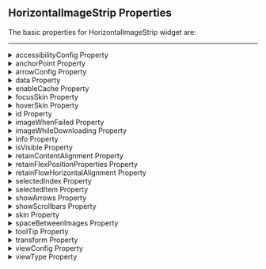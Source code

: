 
HorizontalImageStrip Properties
-------------------------------

The basic properties for HorizontalImageStrip widget are:

* * *

<details close markdown="block"><summary>accessibilityConfig Property</summary>

* * *

Enables you to control accessibility behavior and alternative text for the widget.

For more information on using accessibility features in your app, see the [Accessibility](../../../Iris/app_design_dev/Content/Accessibility_Overview.md) appendix in the Volt MX IrisUser Guide.

### Syntax

```

accessibilityConfig
```

### Type

Object

### Read/Write

Read + Write

### Remarks

*   The accessibilityConfig property is enabled for all the widgets which are supported under the Flex Layout.

> **_Note:_** From Volt MX Iris V9 SP2 GA version, you can provide i18n keys as values to all the attributes used inside the `accessibilityConfig` property. Values provided in the i18n keys take precedence over values provided in `a11yLabel`, `a11yValue`, and `a11yHint` fields.

The accessibilityConfig property is a JavaScript object which can contain the following key-value pairs.

  
| Key | Type | Description | ARIA Equivalent |
| --- | --- | --- | --- |
| a11yIndex | Integer with no floating or decimal number. | This is an optional parameter. Specifies the order in which the widgets are focused on a screen. | For all widgets, this parameter maps to the `aria-index`, `index`, or `taborder` properties. |
| a11yLabel | String | This is an optional parameter. Specifies alternate text to identify the widget. Generally the label should be the text that is displayed on the screen. | For all widgets, this parameter maps to the `aria-labelledby` property of ARIA in HTML. > **_Note:_** For the Image widget, this parameter maps to the **alt** attribute of ARIA in HTML. |
| a11yValue | String | This is an optional parameter. Specifies the descriptive text that explains the action associated with the widget. On the Android platform, the text specified for a11yValue is prefixed to the a11yHint. | This parameter is similar to the a11yLabel parameter. If the a11yValue is defined, the value of a11yValue is appended to the value of a11yLabel. These values are separated by a space. |
| a11yHint | String | This is an optional parameter. Specifies the descriptive text that explains the action associated with the widget. On the Android platform, the text specified for a11yValue is prefixed to the a11yHint. | For all widgets, this parameter maps to the `aria-describedby` property of ARIA in HTML. |
| a11yHidden | Boolean | This is an optional parameter. Specifies if the widget should be ignored by assistive technology. The default option is set to _false_. This option is supported on iOS 5.0 and above, Android 4.1 and above, and SPA | For all widgets, this parameter maps to the `aria-hidden` property of ARIA in HTML. |
| a11yARIA | Object | This is an optional parameter. For each widget, the key and value provided in this object are added as the attribute and value of the HTML tags respectively. Any values provided for attributes such as `aria-labelledby` and `aria-describedby` using this attribute, takes precedence over values given in `a11yLabel` and `a11yHint` fields. When a widget is provided with the following key value pair or attribute using the a11yARIA object, the tabIndex of the widget is automatically appended as zero.`{"role": "main"}``aria-label` | This parameter is only available on the Desktop Web platform. |

### Android limitations

*   If the results of the concatenation of a11y fields result in an empty string, then `accessibilityConfig` is ignored and the text that is on widget is read out.
*   The soft keypad does not gain accessibility focus during the right/left swipe gesture when the keypad appears.

### SPA/Desktop Web limitations

*   When `accessibilityConfig` property is configured for any widget, the `tabIndex` attribute is added automatically to the `accessibilityConfig` property.
*   The behavior of accessibility depends on the Web browser, Web browser version, Voice Over Assistant, and Voice Over Assistant version.
*   Currently SPA/Desktop web applications support only a few ARIA tags. To achieve more accessibility features, use the attribute a11yARIA. The corresponding tags will be added to the DOM as per these configurations.

### Example 1

This example uses the button widget, but the principle remains the same for all widgets that have an accessibilityConfig property.

```

//This is a generic property that is applicable for various widgets.
//Here, we have shown how to use the accessibilityConfig Property for button widget.
/*You need to make a corresponding use of the accessibilityConfig property for other applicable widgets.*/

Form1.myButton.accessibilityConfig = {
    "a11yLabel": "Label",
    "a11yValue": "Value",
    "a11yHint": "Hint"    
};
```

### Example 2

This example uses the button widget to implement internationalization in `accessibilityConfig` property, but the principle remains the same for all widgets.

```

/*Sample code to implement internationalization in accessibilityConfig property in Native platform.*/

Form1.myButton.accessibilityConfig = {
    "a11yLabel": voltmx.i18n.getLocalizedString("key1")     
};  
/*Sample code to implement internationalization in accessibilityConfig property in Desktop Web platform.*/

Form1.myButton.accessibilityConfig = {
    "a11yLabel": "voltmx.i18n.getLocalizedString(\"key3\")"
};
```

### Platform Availability

*   Available in the IDE
*   iOS, Android, SPA, and Desktop Web

* * *

</details>
<details close markdown="block"><summary>anchorPoint Property</summary>

* * *

Specifies the anchor point of the widget bounds rectangle using the widget's coordinate space.

### Syntax

```

anchorPoint
```

### Type

JSObject

### Read/Write

Read + Write

### Remarks

The value for this property is a JavaScript dictionary object with the keys "x" and "y". The values for the "x" and "y" keys are floating-point numbers ranging from 0 to 1. All geometric manipulations to the widget occur about the specified point. For example, applying a rotation transform to a widget with the default anchor point causes the widget to rotate around its center.

The default value for this property is center ( {"x":0.5, "y":0.5} ), that represents the center of the widgets bounds rectangle. The behavior is undefined if the values are outside the range zero (0) to one (1).

### Example

```

Form1.widget1.anchorPoint = {
    "x": 0.5,
    "y": 0.5
};
```

### Platform Availability

*   iOS, Android, Windows, and SPA

* * *

</details>
<details close markdown="block"><summary>arrowConfig Property</summary>

* * *

Specifies the configurable arrow properties of the HorizontalImageStrip. This property is available only when showArrows is set to _true_.

### Syntax

```

arrowConfig
```

### Type

JSObject

### Read/Write

No

### Remarks

The available options are:

*   leftArrowImage:Accepts the image to be set as left arrow.
*   leftArrowFocusImage:Accepts the image to be set as left arrow when in focus.
*   rightArrowImage:Accepts the image to be set as right arrow.
*   rightArrowFocusImage:Accepts the image to be set as right arrow when in focus.

> **_Note:_** The options **leftArrowFocusImage** and **rightArrowFocusImage** are not supported in BlackBerry, Mobile Web, and SPA platforms.

### Example

```

//Defining the properties for Horizontal Image strip with arrowConfig.
var hISBasic={id:"hIS", 
	skin:"hISkn", 
	focusSkin:"hISknFocus", 
	isVisible:true,selectedIndex:1, 
	imageWhileDownloading:"img.png", 
	imageWhenFailed:"img3.png", 
	spaceBetweenImages:20, 
	data:[[{"imagekey":"image1.png"}, {"imagekey":"image2.png"},"imagekey"]], 
	viewType:constants.HORIZONTAL_IMAGESTRIP_VIEW_TYPE_COVERFLOW, 
	howArrows:true, 
	showScrollbars:true, 
	arrowConfig:{
		"leftArrowImage":"lArrow.png", 
		"leftArrowFocusImage" :"lArrowFoc.png", 
		"rightArrowImage":"rArrow.png", 
		"rightArrowFocusImage":"rArrowFoc.png"}};
					
var hISLayout={padding:[5,5,5,5],
	margin:[5,5,5,5], 
	paddingInPixel:true, 
	marginInPixel:true, 
	referenceWidth:100, 
	referenceHeight:100, 
	imageScaleMode:constants.IMAGE_SCALE_MODE_FIT_TO_DIMENSIONS, 

	};
					
var hISPSP={};

//Creating the Horizontal Image strip.
var hIS=new voltmx.ui.HorizontalImageStrip2(hISBasic, hISLayout, hISPSP);

//Reading arrowConfig of Horizontal Image strip

voltmx.print("Horizontal Image strip arrowConfig::"+hIS.arrowConfig);
```

### Platform Availability

	Available in the IDE.

	Available on all platforms.

* * *

</details>
<details close markdown="block"><summary>data Property</summary>

* * *

Specifies the JSObject which represents the images to be rendered in horizontal image strip.

### Data format of JavaScript object

```

//Data format of JavaScript object
formname.widgetname.data=
[
 [
  {"imagekey":"image1.png", accessibilityConfig:acObject},
  {"imagekey": "image2.png", accessibilityConfig:acObject}, 
  {"imagekey": "imagen.png", accessibilityConfig:acObject}
 ],	
		"imagekey"
];
```

### Syntax

```

data
```

### Type

Array

### Read/Write

Yes - (Read and Write)

### Remarks

Data format:An array with two elements.

*   \[0\] is the array of objects with hashes.
*   \[1\] is the image key's key in the data hash of \[0\].

### Example

```

//Defining the properties for Horizontal Image strip with data:
//[[{"imagekey":"image1.png"}, {"imagekey":"image2.png"}, "imagekey"]]
					
var hISBasic=
    {
      id:"hIS", 
      skin:"hISkn",
      focusSkin:"hISknFocus", 
      isVisible:true, 
      selectedIndex:1, 
      imageWhileDownloading:"img.png", 
      imageWhenFailed:"img3.png", 
      spaceBetweenImages:20, 
      data:
      [
        [
          {
            "imagekey":"image1.png", 
            accessibilityConfig:acObject
          }, 
          {
            "imagekey":"image2.png",
            accessibilityConfig:acObject
          }, 
          "imagekey"
        ]
      ], 
      viewType:constants.HORIZONTAL_IMAGESTRIP_VIEW_TYPE_COVERFLOW, 
      showArrows:true, 
      showScrollbars:true
    };
					
var hISLayout=
    {
      padding:[5,5,5,5], 
      margin:[5,5,5,5], 
      paddingInPixel:true, 
      marginInPixel:true, 
      referenceWidth:100, 
      referenceHeight:100, 
      imageScaleMode:constants.IMAGE_SCALE_MODE_FIT_TO_DIMENSIONS, 

      };
					
var hISPSP={};

//Creating the Horizontal Image strip.
var hIS=new voltmx.ui.HorizontalImageStrip2(hISBasic, hISLayout, hISPSP);

//Reading data of Horizontal Image strip

voltmx.print("Horizontal Image strip data::"+hIS.data);
```

### Platform Availability

	Available in the IDE.

	Available on all platforms.

* * *

</details>
<details close markdown="block"><summary>enableCache Property</summary>

* * *

The property enables you to improve the performance of Positional Dimension Animations.

### Syntax

```

enableCache
```

### Type

Boolean

### Read/Write

Read + Write

### Remarks

The default value for this property is true.

> **_Note:_** When the property is used, application consumes more memory. The usage of the property enables tradeoff between performance and visual quality of the content. Use the property cautiously.

### Example

```

Form1.widgetID.enableCache = true;
```

### Platform Availability

*   Available in the IDE.
*   Windows

* * *

</details>
<details close markdown="block"><summary>focusSkin Property</summary>

* * *

Specifies the look and feel of the widget when in focus.

### Syntax

```

focusSkin
```

### Type

String

### Read/Write

Yes - (Read and Write)

### Remarks

> **_Note:_** You must be aware of the following:  
1\. On J2ME non-touch devices, if you do not specify the Focus skin, it is not possible to identify the focus change between the widgets.  
2\. Mobile Web does not support this property, instead browser specific focus will be applied.

### Example

```

//Defining the properties for Horizontal Image strip with focusSkin:"hISknFocus"
var hISBasic={id:"hIS",
	skin:"hISkn",
	focusSkin:"hISknFocus", 
	isVisible:true,selectedIndex:1, 
	imageWhileDownloading:"img.png", 
	imageWhenFailed:"img3.png", 
	spaceBetweenImages:20, 
	data:[[{"imagekey":"image1.png"}, {"imagekey":"image2.png"}, "imagekey"]], 
	viewType:constants.HORIZONTAL_IMAGESTRIP_VIEW_TYPE_COVERFLOW, 
	showArrows:true, showScrollbars:true};
					
var hISLayout={padding:[5,5,5,5], 
	margin:[5,5,5,5], 
	paddingInPixel:true, 
	marginInPixel:true, 
	referenceWidth:100, 
	referenceHeight:100, 
	imageScaleMode:constants.IMAGE_SCALE_MODE_FIT_TO_DIMENSIONS, 
	
	};
					
var hISPSP={};

//Creating the Horizontal Image strip.
var hIS=new voltmx.ui.HorizontalImageStrip2(hISBasic, hISLayout, hISPSP);

//Reading focusSkin of Horizontal Image strip.

voltmx.print("Horizontal Image strip focusSkin::"+hIS.focusSkin);
```

### Platform Availability

	Available in the IDE.

	Available on all platforms. platforms.

* * *

</details>
<details close markdown="block"><summary>hoverSkin Property</summary>

* * *

Specifies the look and feel of a widget when the cursor hovers on the widget.

### Syntax

```

hoverSkin
```

### Type

String

### Read/Write

Yes

### Example

```

//Defining the properties for a HzImageStrip with hoverSkin:"hskin"

var hISBasic={id:"his1", 
	isVisible:true, 
	skin:"hISkin", 
	focusSkin:"hISFSkin", 
	text:"Click Here" };


var hIS={padding:[5,5,5,5],
	margin:[5,5,5,5], 
	hExpand:true, 
	vExpand:false, 
	displayText:true};
					
var hISPSP={hoverSkin:"hskin"};

//Creating the HzImageStrip.
var his1 = new voltmx.ui.HorizontalImageStrip2(hISBasic, hISLayout, hISPSP);
```

### Platform Availability

	Available in the IDE.

	This property is available on Windows Tablet.

* * *

</details>
<details close markdown="block"><summary>id Property</summary>

* * *

id is a unique identifier of HorizontalImageStrip consisting of alpha numeric characters. Every HorizontalImageStrip should have a unique id within a Form.

### Syntax

```

id
```

### Type

String - \[Mandatory\]

### Read/Write

Yes - (Read only)

### Example

```

//Defining the properties for Horizontal Image strip with id:"hIS"
var hISBasic={id:"hIS", 
	skin:"hISkn", 
	focusSkin:"hISknFocus", 
	isVisible:true, 
	selectedIndex:1, 
	imageWhileDownloading:"img.png", 
	imageWhenFailed:"img3.png", 
	spaceBetweenImages:20, 
	data:[[{"imagekey":"image1.png"}, {"imagekey":"image2.png"}, "imagekey"]], 
	viewType:constants.HORIZONTAL_IMAGESTRIP_VIEW_TYPE_COVERFLOW, 
	howArrows:true, 
	showScrollbars:true};
	
var hISLayout={padding:[5,5,5,5], 
	margin:[5,5,5,5], 
	paddingInPixel:true, 
	marginInPixel:true, 
	referenceWidth:100, 
	referenceHeight:100, 
	imageScaleMode:constants.IMAGE_SCALE_MODE_FIT_TO_DIMENSIONS, 

	};
	
var hISPSP={};

//Creating the Horizontal Image strip.
var hIS=new voltmx.ui.HorizontalImageStrip2(hISBasic, hISLayout, hISPSP);

//Reading id of Horizontal Image strip
voltmx.print("Horizontal Image strip id::"+hIS.id);
```

### Platform Availability

	Available in the IDE.

	Available on all platforms.

* * *

</details>
<details close markdown="block"><summary>imageWhenFailed Property</summary>

* * *

Specifies the image to be displayed when the remote resource is not available. This image is taken from the resources folder.

### Syntax

```

imageWhenFailed
```

### Type

String

### Read/Write

No

### Example

```

//Defining the properties for Horizontal Image strip with imageWhenFailed:"img3.png"
var hISBasic={id:"hIS",skin:"hISkn", 
	focusSkin:"hISknFocus", 
	isVisible:true, selectedIndex:1, 
	imageWhileDownloading:"img.png", 
	imageWhenFailed:"img3.png", 
	spaceBetweenImages:20, 
	data:[[{"imagekey":"image1.png"}, {"imagekey":"image2.png"}, "imagekey"]], 
	viewType:constants.HORIZONTAL_IMAGESTRIP_VIEW_TYPE_COVERFLOW, 
	showArrows:true, 
	showScrollbars:true};
	
var hISLayout={padding:[5,5,5,5], 
	margin:[5,5,5,5], 
	paddingInPixel:true, 
	marginInPixel:true, 
	referenceWidth:100, 
	referenceHeight:100, 
	imageScaleMode:constants.IMAGE_SCALE_MODE_FIT_TO_DIMENSIONS, 
	
	};

var hISPSP={};

//Creating the Horizontal Image strip.
var hIS=new voltmx.ui.HorizontalImageStrip2(hISBasic, hISLayout, hISPSP);
```

### Platform Availability

	Available in the IDE.

	Available on all platforms. and Windows Desktop platforms.

* * *

</details>
<details close markdown="block"><summary>imageWhileDownloading Property</summary>

* * *

Specifies the image to be displayed when the remote source is still being downloaded. This image is taken from the resources folder.

### Syntax

```

imageWhileDownloading
```

### Type

String

### Read/Write

No

### Example

```

//Defining the properties for Horizontal Image strip with imageWhileDownloading:"img.png"
var hISBasic={id:"hIS",
	skin:"hISkn", 
	focusSkin:"hISknFocus", 
	isVisible:true, 
	selectedIndex:1, 
	**imageWhileDownloading:"img.png"**, 
	imageWhenFailed:"img3.png",
	spaceBetweenImages:20, 
	data:[[{"imagekey":"image1.png"},{"imagekey":"image2.png"}, "imagekey"]], 
	viewType:constants.HORIZONTAL_IMAGESTRIP_VIEW_TYPE_COVERFLOW, 
	showArrows:true, 
	showScrollbars:true};

var hISLayout={padding:[5,5,5,5], 
	margin:[5,5,5,5], 
	paddingInPixel:true, 
	marginInPixel:true, 
	referenceWidth:100, 
	referenceHeight:100, 
	imageScaleMode:constants.IMAGE_SCALE_MODE_FIT_TO_DIMENSIONS, 
	};

var hISPSP={};

//Creating the Horizontal Image strip.
var hIS=new voltmx.ui.HorizontalImageStrip2(hISBasic, hISLayout, hISPSP);
```

### Platform Availability

	Available in the IDE.

	Available on all platforms except Server side Mobile Web and Windows Desktop platforms.

* * *

</details>
<details close markdown="block"><summary>info Property</summary>

* * *

A custom JSObject with the key value pairs that a developer can use to store the context with the widget. This will help in avoiding the globals to most part of the programming.

Info property can hold any JSObject. After assigning the JSObject to info property, the JSObject should not be modified. For example,

```

var inf = {a: 'hello'};
widget.info = inf; //works
widget.info.a = 'hello world';
//This will not update the widget info a property to Hello world.
//widget.info.a will have old value as hello.
```

### Syntax

```

info
```

### Type

JSObject

### Read/Write

Yes - (Read and Write)

### Remarks

> **_Note:_** This is a **non-Constructor** property. You cannot set this property through widget constructor. But you can read and write data to it.

### Example

```

//Defining the properties for Horizontal Image strip with info property.
var hISBasic={id:"hIS", skin:"hISkn", 
	focusSkin:"hISknFocus", 
	isVisible:true, 
	selectedIndex:1, 
	imageWhileDownloading:"img.png", 
	imageWhenFailed:"img3.png", 
	spaceBetweenImages:20, 
	data:[[{"imagekey":"image1.png"}, {"imagekey":"image2.png"}, "imagekey"]], 
	viewType:constants.HORIZONTAL_IMAGESTRIP_VIEW_TYPE_COVERFLOW, 
	showArrows:true, 
	showScrollbars:true};

var hISLayout={padding:[5,5,5,5], 
	paddingInPixel:true, 
	referenceWidth:100, 
	referenceHeight:100, 
	imageScaleMode:constants.IMAGE_SCALE_MODE_FIT_TO_DIMENSIONS, 
	};

var hISPSP={};

//Creating the Horizontal Image strip.
var hIS=new voltmx.ui.HorizontalImageStrip2(hISBasic, hISLayout, hISPSP); 
**hIS.info = {key:"horizontal images"};**

//Reading info of Horizontal Image strip
voltmx.print("Horizontal Image strip info is ::"+hIS.info);
```

### Platform Availability

	Not available in the IDE.

	Available on all platforms.

* * *

</details>
<details close markdown="block"><summary>isVisible Property</summary>

* * *

This property controls the visibility of a widget on the form.

### Syntax

```

isVisible
```

### Type

Boolean

### Read/Write

Yes - (Read and Write)

### Remarks

The default value for this property is true. If set to _false,_ the widget is not displayed. If set to _true,_ the widget is displayed.

> **_Note:_** You can also set the visibility of a widget dynamically from code using the setVisibility method.

### Example

```

//Defining the properties for Horizontal Image strip with isVisible:true
var hISBasic={id:"hIS",skin:"hISkn",
	focusSkin:"hISknFocus", 
	**isVisible:true**, 
	selectedIndex:1, 
	imageWhileDownloading:"img.png", 
	imageWhenFailed:"img3.png", 
	spaceBetweenImages:20, 
	data:[[{"imagekey":"image1.png"}, {"imagekey":"image2.png"}, "imagekey"]], 
	viewType:constants.HORIZONTAL_IMAGESTRIP_VIEW_TYPE_COVERFLOW, 
	showArrows:true, 
	showScrollbars:true};

var hISLayout={padding:[5,5,5,5], 
	margin:[5,5,5,5], 
	paddingInPixel:true, 
	marginInPixel:true, 
	referenceWidth:100, 
	referenceHeight:100, 
	imageScaleMode:constants.IMAGE_SCALE_MODE_FIT_TO_DIMENSIONS, 

	};

var hISPSP={};

//Creating the Horizontal Image strip.
var hIS=new voltmx.ui.HorizontalImageStrip2(hISBasic, hISLayout, hISPSP);

//Reading isVisible of Horizontal Image strip

voltmx.print("Horizontal Image strip isVisible::"+hIS.isVisible);
```

### Platform Availability

	Available in the IDE.

	Available on all platforms.

* * *

</details>
<details close markdown="block"><summary>retainContentAlignment Property</summary>

* * *

This property is used to retain the content alignment property value, as it was defined.

> **_Note:_** Locale-level configurations take priority when invalid values are given to this property, or if it is not defined.

The mirroring widget layout properties should be defined as follows.

```

function getIsFlexPositionalShouldMirror(widgetRetainFlexPositionPropertiesValue) {
    return (isI18nLayoutConfigEnabled &&
    localeLayoutConfig[defaultLocale]
    ["mirrorFlexPositionalProperties"] == true &&
    !widgetRetainFlexPositionPropertiesValue);
}
```

### The following table illustrates how widgets consider Local flag and Widget flag values.

  
| Properties | Local Flag Value | Widget Flag Value | Action |
| --- | --- | --- | --- |
| Mirror/retain FlexPositionProperties | true | true | Use the designed layout from widget for all locales. Widget layout overrides everything else. |
| Mirror/retain FlexPositionProperties | true | false | Use Mirror FlexPositionProperties since locale-level Mirror is true. |
| Mirror/retain FlexPositionProperties | true | not specified | Use Mirror FlexPositionProperties since locale-level Mirror is true. |
| Mirror/retain FlexPositionProperties | false | true | Use the designed layout from widget for all locales. Widget layout overrides everything else. |
| Mirror/retain FlexPositionProperties | false | false | Use the Design/Model-specific default layout. |
| Mirror/retain FlexPositionProperties | false | not specified | Use the Design/Model-specific default layout. |
| Mirror/retain FlexPositionProperties | not specified | true | Use the designed layout from widget for all locales. Widget layout overrides everything else. |
| Mirror/retain FlexPositionProperties | not specified | false | Use the Design/Model-specific default layout. |
| Mirror/retain FlexPositionProperties | not specified | not specified | Use the Design/Model-specific default layout. |

### Syntax

```

retainContentAlignment
```

### Type

Boolean

### Read/Write

No (only during widget-construction time)

### Example

```

//This is a generic property that is applicable for various widgets.
//Here, we have shown how to use the retainContentAlignment property for Button widget.
/*You need to make a corresponding use of the 
retainContentAlignment property for other applicable widgets.*/
var btn = new voltmx.ui.Button({
    "focusSkin": "defBtnFocus",
    "height": "50dp",
    "id": "myButton",
    "isVisible": true,
    "left": "0dp",
    "skin": "defBtnNormal",
    "text": "text always from top left",
    "top": "0dp",
    "width": "260dp",
    "zIndex": 1
}, {
    "contentAlignment": constants.CONTENT_ALIGN_TOP_LEFT,
    "displayText": true,
    "padding": [0, 0, 0, 0],
    "paddingInPixel": false,
    "retainFlexPositionProperties": false,
    "retainContentAlignment": true
}, {});
```

### Platform Availability

*   Available in IDE
*   Windows, iOS, Android, and SPA

* * *

</details>
<details close markdown="block"><summary>retainFlexPositionProperties Property</summary>

* * *

This property is used to retain flex positional property values as they were defined. The flex positional properties are left, right, and padding.

> **_Note:_** Locale-level configurations take priority when invalid values are given to this property, or if it is not defined.

### The mirroring widget layout properties should be defined as follows.

```

function getIsFlexPositionalShouldMirror(widgetRetainFlexPositionPropertiesValue) {
    return (isI18nLayoutConfigEnabled &&
    localeLayoutConfig[defaultLocale]
    ["mirrorFlexPositionalProperties"] == true &&
    !widgetRetainFlexPositionPropertiesValue);
}
```

### The following table illustrates how widgets consider Local flag and Widget flag values.

  
| Properties | Local Flag Value | Widget Flag Value | Action |
| --- | --- | --- | --- |
| Mirror/retain FlexPositionProperties | true | true | Use the designed layout from widget for all locales. Widget layout overrides everything else. |
| Mirror/retain FlexPositionProperties | true | false | Use Mirror FlexPositionProperties since locale-level Mirror is true. |
| Mirror/retain FlexPositionProperties | true | not specified | Use Mirror FlexPositionProperties since locale-level Mirror is true. |
| Mirror/retain FlexPositionProperties | false | true | Use the designed layout from widget for all locales. Widget layout overrides everything else. |
| Mirror/retain FlexPositionProperties | false | false | Use the Design/Model-specific default layout. |
| Mirror/retain FlexPositionProperties | false | not specified | Use the Design/Model-specific default layout. |
| Mirror/retain FlexPositionProperties | not specified | true | Use the designed layout from widget for all locales. Widget layout overrides everything else. |
| Mirror/retain FlexPositionProperties | not specified | false | Use the Design/Model-specific default layout. |
| Mirror/retain FlexPositionProperties | not specified | not specified | Use the Design/Model-specific default layout. |

### Syntax

```

retainFlexPositionProperties
```

### Type

Boolean

### Read/Write

No (only during widget-construction time)

### Example

```

//This is a generic property that is applicable for various widgets.
//Here, we have shown how to use the retainFlexPositionProperties property for Button widget.
/*You need to make a corresponding use of the 
retainFlexPositionProperties property for other applicable widgets.*/
var btn = new voltmx.ui.Button({
    "focusSkin": "defBtnFocus",
    "height": "50dp",
    "id": "myButton",
    "isVisible": true,
    "left": "0dp",
    "skin": "defBtnNormal",
    "text": "always left",
    "top": "0dp",
    "width": "260dp",
    "zIndex": 1
}, {
    "contentAlignment": constants.CONTENT_ALIGN_CENTER,
    "displayText": true,
    "padding": [0, 0, 0, 0],
    "paddingInPixel": false,
    "retainFlexPositionProperties": true,
    "retainContentAlignment": false
}, {});
```

### Platform Availability

*   Available in IDE
*   Windows, iOS, Android, and SPA

* * *

</details>
<details close markdown="block"><summary>retainFlowHorizontalAlignment Property</summary>

* * *

This property is used to convert Flow Horizontal Left to Flow Horizontal Right.

> **_Note:_** Locale-level configurations take priority when invalid values are given to this property, or if it is not defined.

### The mirroring widget layout properties should be defined as follows.

```

function getIsFlexPositionalShouldMirror(widgetRetainFlexPositionPropertiesValue) {
    return (isI18nLayoutConfigEnabled &&
    localeLayoutConfig[defaultLocale]
    ["mirrorFlexPositionalProperties"] == true &&
    !widgetRetainFlexPositionPropertiesValue);
}
```

### The following table illustrates how widgets consider Local flag and Widget flag values.

  
| Properties | Local Flag Value | Widget Flag Value | Action |
| --- | --- | --- | --- |
| Mirror/retain FlexPositionProperties | true | true | Use the designed layout from widget for all locales. Widget layout overrides everything else. |
| Mirror/retain FlexPositionProperties | true | false | Use Mirror FlexPositionProperties since locale-level Mirror is true. |
| Mirror/retain FlexPositionProperties | true | not specified | Use Mirror FlexPositionProperties since locale-level Mirror is true. |
| Mirror/retain FlexPositionProperties | false | true | Use the designed layout from widget for all locales. Widget layout overrides everything else. |
| Mirror/retain FlexPositionProperties | false | false | Use the Design/Model-specific default layout. |
| Mirror/retain FlexPositionProperties | false | not specified | Use the Design/Model-specific default layout. |
| Mirror/retain FlexPositionProperties | not specified | true | Use the designed layout from widget for all locales. Widget layout overrides everything else. |
| Mirror/retain FlexPositionProperties | not specified | false | Use the Design/Model-specific default layout. |
| Mirror/retain FlexPositionProperties | not specified | not specified | Use the Design/Model-specific default layout. |

### Syntax

```

retainFlowHorizontalAlignment
```

### Type

Boolean

### Read/Write

No (only during widget-construction time)

### Example

```

//This is a generic property that is applicable for various widgets.
//Here, we have shown how to use the retainFlowHorizontalAlignment property for Button widget.
/*You need to make a corresponding use of the 
retainFlowHorizontalAlignment property for other applicable widgets. */
var btn = new voltmx.ui.Button({
 "focusSkin": "defBtnFocus",
 "height": "50dp",
 "id": "myButton",
 "isVisible": true,
 "left": "0dp",
 "skin": "defBtnNormal",
 "text": "always left",
 "top": "0dp",
 "width": "260dp",
 "zIndex": 1
}, {
 "contentAlignment": constants.CONTENT_ALIGN_CENTER,
 "displayText": true,
 "padding": [0, 0, 0, 0],
 "paddingInPixel": false,
 "retainFlexPositionProperties": true,
 "retainContentAlignment": false,
 "retainFlowHorizontalAlignment ": false
}, {});
```

### Platform Availability

*   Available in IDE
*   Windows, iOS, Android, and SPA

* * *

</details>
<details close markdown="block"><summary>selectedIndex Property</summary>

* * *

Indicates the currently selected row in the HorizontalImageStrip. The index is with respect to the order in which data is set with data property. Programmatically setting the selected Index will not make any visible differences in the row, however it will bring the row at the index into the view able area on the screen. Setting it to _null/nil_ clears the selection state.In JavaScript the Index is '0' based.

### Syntax

```

selectedIndex
```

### Type

Number

### Read/Write

Yes - (Read and Write)

### Remarks

> **_Note:_** If data contains the sections then the _selectedIndex_ indicates the selected row index within the section.

### Example

```

//Defining the properties for Horizontal Image strip with selectedIndex:1
					
var hISBasic={id:"hIS",skin:"hISkn", 
	focusSkin:"hISknFocus",
	isVisible:true,**selectedIndex:1**, 
	imageWhileDownloading:"img.png", 
	imageWhenFailed:"img3.png",
	spaceBetweenImages:20, 
	data:[[{"imagekey":"image1.png"}, {"imagekey":"image2.png"},"imagekey"]], 
	viewType:constants.HORIZONTAL_IMAGESTRIP_VIEW_TYPE_COVERFLOW,
	showArrows:true, 
	showScrollbars:true};
					
var hISLayout={padding:[5,5,5,5],
	margin:[5,5,5,5], 
	paddingInPixel:true, 
	marginInPixel:true, 
	referenceWidth:100, 
	referenceHeight:100, 
	imageScaleMode:constants.IMAGE_SCALE_MODE_FIT_TO_DIMENSIONS, 

	};
					
var hISPSP={};

//Creating the Horizontal Image strip.
var hIS=new voltmx.ui.HorizontalImageStrip2(hISBasic, hISLayout, hISPSP);

//Reading selectedIndex of Horizontal Image strip

voltmx.print("Horizontal Image strip selectedIndex::"+hIS.selectedIndex);
```

### Platform Availability

	Not available in the IDE.

	Available on all platforms.

* * *

</details>
<details close markdown="block"><summary>selectedItem Property</summary>

* * *

Returns the selected data object (input array) corresponding to the selected image of the HorizontalImageStrip. If no image is selected, _null/nil_ is returned.

### Syntax

```

selectedItem
```

### Type

JSObject

### Read/Write

Read only

### Example

```

//Defining the properties for Horizontal Image strip with selectedIndex:1
var hISBasic={id:"hIS",skin:"hISkn", 
	focusSkin:"hISknFocus", 
	isVisible:true, 
	selectedIndex:1, 
	imageWhileDownloading:"img.png", 
	imageWhenFailed:"img3.png", 
	spaceBetweenImages:20, 
	data:[[{"imagekey":"image1.png"}, {"imagekey":"image2.png"},"imagekey"]],
	viewType:constants.HORIZONTAL_IMAGESTRIP_VIEW_TYPE_COVERFLOW,
	showArrows:true,
	showScrollbars:true};
					
var hISLayout={padding:[5,5,5,5], 
	margin:[5,5,5,5], 
	paddingInPixel:true, 
	marginInPixel:true, 
	referenceWidth:100, 
	referenceHeight:100, 
	imageScaleMode:constants.IMAGE_SCALE_MODE_FIT_TO_DIMENSIONS, 

	};
					
var hISPSP={};

//Creating the Horizontal Image strip.
var hIS=new voltmx.ui.HorizontalImageStrip2(hISBasic, hISLayout, hISPSP);

//Reading selectedItem of Horizontal Image strip
**voltmx.print("Horizontal Image strip selectedItem::"+hIS.selectedItem);**
```

### Platform Availability

	Not available in the IDE.

	Available on all platforms.

* * *

</details>
<details close markdown="block"><summary>showArrows Property</summary>

* * *

Specifies the arrow images must be displayed on the left and right edges of the HorizontalImageStrip.

### Syntax

```

showArrows
```

### Type

Boolean

### Read/Write

No

### Remarks

The default value for this property is false. If set to _true,_ the arrows are displayed. If set to _false,_ the arrows are not displayed.

### Example

```

//Defining the properties for Horizontal Image strip with showArrows:true
var hISBasic={id:"hIS",skin:"hISkn", 
	focusSkin:"hISknFocus", 
	isVisible:true, 
	selectedIndex:1, 
	imageWhileDownloading:"img.png", 
	imageWhenFailed:"img3.png", 
	spaceBetweenImages:20, 
	data:[[{"imagekey":"image1.png"}, {"imagekey":"image2.png"}, "imagekey"]], 
	viewType:constants.HORIZONTAL_IMAGESTRIP_VIEW_TYPE_COVERFLOW,
	showArrows:true, 
	showScrollbars:true};
					
var hISLayout={padding:[5,5,5,5],	
	margin:[5,5,5,5], 
	paddingInPixel:true, 
	marginInPixel:true, 
	referenceWidth:100, 
	referenceHeight:100, 
	imageScaleMode:constants.IMAGE_SCALE_MODE_FIT_TO_DIMENSIONS,
	};
					
var hISPSP={};

//Creating the Horizontal Image strip.
var hIS=new voltmx.ui.HorizontalImageStrip2(hISBasic, hISLayout, hISPSP);

//Reading showArrows of Horizontal Image strip

voltmx.print("Horizontal Image strip showArrows::"+hIS.showArrows);
```

### Platform Availability

	Available in the IDE.

	Available on all platforms.

* * *

</details>
<details close markdown="block"><summary>showScrollbars Property</summary>

* * *

Specifies if the scrollbars must be visible all the time.

### Syntax

```

showScrollbars
```

### Type

Boolean

### Read/Write

No

### Remarks

The default value for this property depends on the native platform behavior.

### Example

```

//Defining the properties for Horizontal Image strip with showScrollbars:true
var hISBasic={id:"hIS",skin:"hISkn", 
	focusSkin:"hISknFocus", 
	isVisible:true, 
	selectedIndex:1, 
	imageWhileDownloading:"img.png", 
	imageWhenFailed:"img3.png", 
	spaceBetweenImages:20, 
	data:[[{"imagekey":"image1.png"}, {"imagekey":"image2.png"}, "imagekey"]], 
	viewType:constants.HORIZONTAL_IMAGESTRIP_VIEW_TYPE_COVERFLOW,showArrows:true, 
	showScrollbars:true};
	
var hISLayout={padding:[5,5,5,5], 
	margin:[5,5,5,5], 
	paddingInPixel:true, 
	marginInPixel:true, 
	referenceWidth:100, 
	referenceHeight:100, 
	imageScaleMode:constants.IMAGE_SCALE_MODE_FIT_TO_DIMENSIONS, 

	};
	
var hISPSP={};

//Creating the Horizontal Image strip.
var hIS=new voltmx.ui.HorizontalImageStrip2(hISBasic, hISLayout, hISPSP);

//Reading showScrollbars of Horizontal Image strip
voltmx.print("Horizontal Image strip showScrollbars::"+hIS.showScrollbars);
```

### Platform Availability

	Available in the IDE.

	Available on all platforms..

* * *

</details>
<details close markdown="block"><summary>skin Property</summary>

* * *

Specifies the look and feel of the HorizontalImageStrip when not in focus.

### Syntax

```

skin
```

### Type

String

### Read/Write

Yes - (Read and Write)

### Example

```

//Defining the properties for Horizontal Image strip with skin:"hISkn"
var hISBasic={id:"hIS", 
	**skin:"hISkn"**, 
	focusSkin:"hISknFocus",
	isVisible:true, 
	selectedIndex:1, 
	imageWhileDownloading:"img.png", 
	imageWhenFailed:"img3.png", 
	spaceBetweenImages:20, 
	data:[[{"imagekey":"image1.png"},{"imagekey":"image2.png"}, "imagekey"]], 
	viewType:constants.HORIZONTAL_IMAGESTRIP_VIEW_TYPE_COVERFLOW, 
	showArrows:true, 
	showScrollbars:true};

var hISLayout={padding:[5,5,5,5], 
	margin:[5,5,5,5], 
	paddingInPixel:true, 
	marginInPixel:true, 
	referenceWidth:100, 
	referenceHeight:100, 
	imageScaleMode:constants.IMAGE_SCALE_MODE_FIT_TO_DIMENSIONS, 

	};

var hISPSP={};

//Creating the Horizontal Image strip.
var hIS=new voltmx.ui.HorizontalImageStrip2(hISBasic, hISLayout, hISPSP);

//Reading skin of Horizontal Image strip

voltmx.print("Horizontal Image strip Skin::"+hIS.skin);
```

### Platform Availability

	Available in the IDE.

	Available on all platforms.

* * *

</details>
<details close markdown="block"><summary>spaceBetweenImages Property</summary>

* * *

Specifies the space between the images in the horizontal image strip.

### Syntax

```

spaceBetweenImages
```

### Type

Number

### Read/Write

No

### Example

```

//Defining the properties for Horizontal Image strip with spaceBetweenImages:20
var hISBasic={id:"hIS",skin:"hISkn", 
	focusSkin:"hISknFocus", 
	isVisible:true, 
	selectedIndex:1, 
	imageWhileDownloading:"img.png", 
	imageWhenFailed:"img3.png", 
	**spaceBetweenImages:20**, 
	data:[[{"imagekey":"image1.png"}, {"imagekey":"image2.png"}, "imagekey"]], 
	viewType:constants.HORIZONTAL_IMAGESTRIP_VIEW_TYPE_COVERFLOW, 
	showArrows:true, 
	showScrollbars:true};
	
var hISLayout={padding:[5,5,5,5], 
	margin:[5,5,5,5], 
	paddingInPixel:true, 
	marginInPixel:true, 
	referenceWidth:100, 
	referenceHeight:100, 
	imageScaleMode:constants.IMAGE_SCALE_MODE_FIT_TO_DIMENSIONS, 

	};
					
var hISPSP={};

//Creating the Horizontal Image strip.
var hIS=new voltmx.ui.HorizontalImageStrip2(hISBasic, hISLayout, hISPSP);
```

### Platform Availability

	Available in the IDE.

	Available on all platforms.

* * *

</details>
<details close markdown="block"><summary>toolTip Property</summary>

* * *

Specifies the hint text when the cursor hovers over a widget, without clicking it. The text entered in the tooltip appears as a small box when the cursor hovers over a widget.

### Syntax

```

toolTip
```

### Type

String

### Read/Write

Yes - (Read and Write)

### Example

```

//Defining the properties for a HzImageStrip with toolTip:sample text
var hISBasic=
    {id:"hIS1",
     isVisible:true,
     skin:"hISkin",
     focusSkin:"hISFSkin",
     text:"Click Here" };
var hISLayout=
  
    {
     padding:[5,5,5,5],
     margin:[5,5,5,5], 
     hExpand:true, 
     vExpand:false,
     displayText:true};
var hISPSP=
    {**toolTip:"sample text"**};
//Creating the HzImageStrip.
var hIS1 = new voltmx.ui.HorizontalImageStrip2(hISBasic, hISLayout, hISPSP);
```

### Platform Availability

	Available in the IDE.

	This property is available on Windows Tablet.

* * *

</details>
<details close markdown="block"><summary>transform Property</summary>

* * *

Contains an animation transformation that can be used to animate the widget.

### Syntax

```

transform
```

### Type

JSObject

### Read/Write

Read + Write

### Remarks

This property is set to the identify transform by default. Any transformations applied to the widget occur relative to the widget's anchor point. The transformation contained in this property must be created using the [voltmx.ui.makeAffineTransform](../../../Iris/iris_api_dev_guide/content/voltmx.ui_functions.md#makeAffi) function.

### Example

This example uses the button widget, but the principle remains the same for all widgets that have a transform property.

```

//Animation sample
var newTransform = voltmx.ui.makeAffineTransform();
newTransform.translate3D(223, 12, 56);

//translates by 223 xAxis,12 in yAxis,56 in zAxis
widget.transform = newTransform;
```

### Platform Availability

*   iOS, Android, Windows, and SPA

* * *

</details>
<details close markdown="block"><summary>viewConfig Property</summary>

* * *

Specifies the view configuration properties for various view types in the horizontal image strip.

**Syntax**

```

viewConfig
```

**Type**

JSObject

**Read/Write**

Read and Write

**Remarks**

Following are the available view types:

*   **HORIZONTAL\_IMAGESTRIP\_VIEW\_TYPE\_COVERFLOW**:The cover flow view enables you to flip through the images placed in a horizontal Image strip and bring the associated images into view. This property accepts a JSObject with the below key-value pairs:
    *   projectionAngle \[Number\]: Specifies the angle in degrees between a row except at center and at z-axis. When the projection angle is 0, all the rows are aligned along z-axis one behind the other. When previewed, it only shows one row at center. When projection angle is 90, all the rows are aligned along x-axis side by side. If the value entered is negative then the resultant angle is 90 + entered value. For example, if projection angle is -30 then resultant projection angle is 90 - 30 = 60 degrees. It accepts a range between -90 and +90 only. (Available on Android only)
    *   imageItemRotationAngle \[Number\]: Specifies the angle in degrees of rotation of each row along its own y-axis. It accepts a range between 0 and 360. (Available only on Android)
    *   isCircular \[Boolean\]: When set to true, it specifies the widget to scroll endlessly (repeating the first row after you reach the last row) and when set to false, it stops scrolling after you reach the last row. (Available only on Android)
*   **HORIZONTAL\_IMAGESTRIP\_VIEW\_TYPE\_ SLOTVIEW**:This property accepts a JSObject with the below key-value pairs:
    *   flingVelocity: Accepts a number (in density independent pixels) representing the velocity at which user flings the imagestrip to activate auto-flipping the images. Not mandatory (Available only on Android)
    *   flipInterval: Accepts a number in milliseconds representing the time interval to wait before flipping to the next image. This is applicable when auto-flipping is activated when user flings. (Available only on Android)
    *   scrollDistance: Accepts a number (in density independent pixel) representing the touch scroll distance to travel to consider for navigation between images. Not mandatory (Available only on Android)
*   **HORIZONTAL\_IMAGESTRIP\_VIEW\_TYPE\_STRIPVIEW**:This property accepts a JSObject with the below key-value pairs:
    *   enableScrollBounce:A boolean to enable/disable the bouncing effect when the stripview reaches the end of the scroll. Default value is true. (Available only on SPA).

**Example**

```

//Defining the properties for a HorizontalImageStrip with viewConfig.

var hISBasic=
    {id:"hIS1",
     isVisible:true,
     skin:"hISkin",
     focusSkin:"hISFSkin",

     text:"Click Here",
    **viewConfig:{stripViewConfig:{enableScrollBounce:true}}** };
var hISLayout=
  
    {
     padding:[5,5,5,5],
     margin:[5,5,5,5], 
     hExpand:true, 
     vExpand:false,
     displayText:true};
var hISPSP={};
//Creating the HzImageStrip.
var hIS1 = new voltmx.ui.HorizontalImageStrip2(hISBasic, hISLayout, hISPSP);

```

**Platform Availability**

*   Available in the IDE.
*   Available on all platforms.

* * *

</details>
<details close markdown="block"><summary>viewType Property</summary>

* * *

Specifies the view type of Horizontal Image Strip.

### Syntax

```

viewType
```

### Type

Number

### Read/Write

No

### Remarks

The default value for this property is HORIZONTAL\_IMAGESTRIP\_VIEW\_TYPE\_STRIPVIEW.

The below table shows the list of view types and their availability in different platforms:

  
| viewType | iPhone | Android | BlackBerry /J2ME/Windows Phone/SPA | Windows Desktop |
| --- | --- | --- | --- | --- |
| HORIZONTAL\_IMAGESTRIP\_VIEW\_TYPE\_STRIPVIEW | Yes | Yes | Yes | Yes |
| HORIZONTAL\_IMAGESTRIP\_VIEW\_TYPE\_SLOTVIEW | Yes | Yes | Yes | No |
| HORIZONTAL\_IMAGESTRIP\_VIEW\_TYPE\_LINEAR | Yes | No | No | No |
| HORIZONTAL\_IMAGESTRIP\_VIEW\_TYPE\_ROTARY | Yes | No | No | No |
| HORIZONTAL\_IMAGESTRIP\_VIEW\_TYPE\_INVERTED\_ROTARY | Yes | No | No | No |
| HORIZONTAL\_IMAGESTRIP\_VIEW\_TYPE\_CYLINDRICAL | Yes | No | No | No |
| HORIZONTAL\_IMAGESTRIP\_VIEW\_TYPE\_INVERTED\_CYLINDRICAL | Yes | No | No | No |
| HORIZONTAL\_IMAGESTRIP\_VIEW\_TYPE\_COVERFLOW | Yes | Yes | No | No |
| HORIZONTAL\_IMAGESTRIP\_VIEW\_TYPE\_COVERFLOW2 | Yes | No | No | No |
| HORIZONTAL\_IMAGESTRIP\_VIEW\_TYPE\_STACK | Yes | No | No | No |
| HORIZONTAL\_IMAGESTRIP\_VIEW\_TYPE\_PAGEVIEW | No | No | Yes | Yes |

  
### Following are the available view types:

*   **HORIZONTAL\_IMAGESTRIP\_VIEW\_TYPE\_STRIPVIEW**: In this view the images are placed side by side and looks as if the images are placed in a strip. You can scroll through the images and view the desired image.
*   **HORIZONTAL\_IMAGESTRIP\_VIEW\_TYPE\_ SLOTVIEW**:In this view the images are displayed one at a time. The images change with the left or right gesture. This view is useful when you want to present a 360 degree view of an object.
*   **HORIZONTAL\_IMAGESTRIP\_VIEW\_TYPE\_ LINEAR**:Displays images in a linear view; which is very similar to the existing views, where you can scroll the images horizontally. You can scroll across the imagestrip by moving them forward or backward as shown in the figure.  
    ![](Resources/Images/view_linear_189x227.png)  
      
    
*   **HORIZONTAL\_IMAGESTRIP\_VIEW\_TYPE\_ROTARY**:Displays an imagestrip that rotates around the axis of reference, where the current image is projected inwards and the other images appear closer to the user than the current image. There won't be any image skewing or tilting like in the cover flow view.  
    ![](Resources/Images/view_inverted_rotary_189x227.png)  
      
    
*   **HORIZONTAL\_IMAGESTRIP\_VIEW\_TYPE\_INVERTED\_ROTARY**:Displays an imagestrip that rotates around the axis of reference, where the current image is projected inwards and the other images appear closer to the user than the current image. There won't be any image skewing or tilting like in the cover flow view.  
    ![](Resources/Images/view_inverted_rotary_189x227.png)  
      
    
*   **HORIZONTAL\_IMAGESTRIP\_VIEW\_TYPE\_CYLINDRICAL**:Displays an imagestrip as a cylinder. All the images of the imagestrip form a horizontal cylinder (polygon) and the cylinder rotates based on the user's gesture. In the Cylinder view, the image strip appear as if the user is viewing at the cylinder from outside. Images get skewed as you move along the axis of reference of the cylinder. You can rotate the image strip around the axis of reference as shown in the figure.  
    ![](Resources/Images/view_cylinder_189x227.png)  
      
    
*   **HORIZONTAL\_IMAGESTRIP\_VIEW\_TYPE\_INVERTED\_CYLINDRICAL**:Displays an imagestrip as a cylinder. All the images of the imagestrip form a horizontal cylinder (polygon) and the cylinder rotates based on user's gesture. In the Inverted Cylinder view, the image strip appear as if the user is viewing the cylinder from inside. Images get skewed as you move the imagestrip along the axis of reference. You can rotate the image strip around the axis of reference as shown in the figure.  
    ![](Resources/Images/inverted_cylinder_189x227.png)  
      
    
*   **HORIZONTAL\_IMAGESTRIP\_VIEW\_TYPE\_COVERFLOW**:Regular cover flow view. The cover flow view enables you to flip through the images and bring the associated image into view. You can flip through the images as shown in the figure.  
    ![](Resources/Images/view_Cover_flow_189x227.png)  
      
    
*   **HORIZONTAL\_IMAGESTRIP\_VIEW\_TYPE\_COVERFLOW2**:Similar to the Cover flow view with more skewing or tilting.
*   **HORIZONTAL\_IMAGESTRIP\_VIEW\_TYPE\_STACK**:Custom stack view where the image strip appear as a stack. Images can be moved inside and outside the stack based on the user's gesture as shown in the figure below.  
    ![](Resources/Images/view_stack_189x227.png)  
      
    
*   **HORIZONTAL\_IMAGESTRIP\_VIEW\_TYPE\_PAGEVIEW**:In this view the images are displayed pagewise. You can scroll through the images and view the desired image. If you do not specify the width of an image, by default only 3 images appear in a page. If you specify the width of the image, images are displayed as per the screen width. You can view the page you are on or view the images exist by viewing the page indicator below.

### Example

```

//Defining the properties for Horizontal Image strip with viewType as COVERFLOW.
var hISBasic={id:"hIS", 
	skin:"hISkn", 
	focusSkin:"hISknFocus", 
	isVisible:true, 
	selectedIndex:1, 
	imageWhileDownloading:"img.png", 
	imageWhenFailed:"img3.png", 
	spaceBetweenImages:20, 
	data:[[{"imagekey":"image1.png"}, {"imagekey":"image2.png"}, "imagekey"]], 
	viewType:constants.HORIZONTAL_IMAGESTRIP_VIEW_TYPE_COVERFLOW, 
	showArrows:true, 
	showScrollbars:true};
					
var hISLayout={padding:[5,5,5,5], 
	margin:[5,5,5,5], 
	paddingInPixel:true, 
	marginInPixel:true, 
	referenceWidth:100, 
	referenceHeight:100, 
	imageScaleMode:constants.IMAGE_SCALE_MODE_FIT_TO_DIMENSIONS, 

	};
					
var hISPSP={};

//Creating the Horizontal Image strip.
var hIS=new voltmx.ui.HorizontalImageStrip2(hISBasic, hISLayout, hISPSP);

//Reading viewType of Horizontal Image strip.

voltmx.print("Horizontal Image strip viewType::"+hIS.viewType);
```

### Platform Availability

	Available in the IDE.

	Available on all platforms.

* * *
</details>

